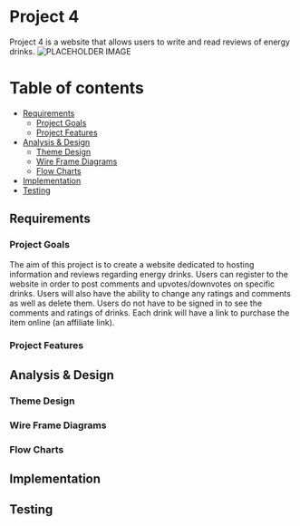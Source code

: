 # Project 4
Project 4 is a website that allows users to write and read reviews of energy drinks.
![PLACEHOLDER IMAGE]()



# Table of contents


- [Requirements](#requirements)
  * [Project Goals](#project-goals)
  * [Project Features](#project-features)
- [Analysis & Design](#analysis---design)
  * [Theme Design](#theme-design)
  * [Wire Frame Diagrams](#wire-frame-diagrams)
  * [Flow Charts](#flow-charts)
- [Implementation](#implementation)
- [Testing](#testing)


## Requirements

### Project Goals
The aim of this project is to create a website dedicated to hosting information and reviews regarding energy drinks. Users can register to the website in order to post comments and upvotes/downvotes on specific drinks. Users will also have the ability to change any ratings and comments as well as delete them. Users do not have to be signed in to see the comments and ratings of drinks. Each drink will have a link to purchase the item online (an affiliate link).

### Project Features


## Analysis & Design

### Theme Design

### Wire Frame Diagrams

### Flow Charts


## Implementation


## Testing

